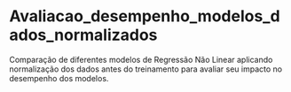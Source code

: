 # Avaliacao_desempenho_modelos_dados_normalizados
Comparação de diferentes modelos de Regressão Não Linear aplicando normalização dos dados antes do treinamento para avaliar seu impacto no desempenho dos modelos.
